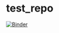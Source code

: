 # test_repo
[![Binder](https://mybinder.org/badge_logo.svg)](https://mybinder.org/v2/gh/marcobeato/test_matlab/HEAD)
